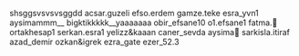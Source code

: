 shsggsvsvsvsggdd
acsar.guzeli
efso.erdem
gamze.teke
esra_yvn1
aysimammm__
bigktikkkkk__yaaaaaaa
obir_efsane10
o1.efsane1
fatma.🎀
ortakhesap1
serkan.esra1
yelizz&kaaan
caner_sevda
aysima💫
sarkisla.itiraf
azad_demir
ozkan&igrek
ezra_gate
ezer_52.3
